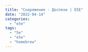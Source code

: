 ```yaml
---
title: "Снаряжение - Доспехи | E5E"
date: "2022-04-14"
categories: 
  - "e5e"
tags: 
  - "5e"
  - "e5e"
  - "homebrew"
---
```



